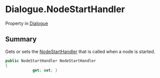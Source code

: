 # Dialogue.NodeStartHandler

Property in [Dialogue](/api/csharp/yarn.dialogue.md)

## Summary


Gets or sets the  <a href="yarn.nodestarthandler.md">NodeStartHandler</a>  that is
called when a node is started.


```csharp
public NodeStartHandler NodeStartHandler
{
            get; set; }
```

